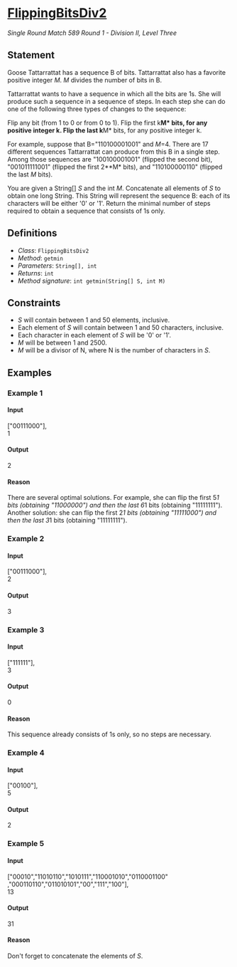# [FlippingBitsDiv2](http://community.topcoder.com/tc?module=ProblemDetail&rd=15701&pm=12731)
*Single Round Match 589 Round 1 - Division II, Level Three*

## Statement
Goose Tattarrattat has a sequence B of bits.
Tattarrattat also has a favorite positive integer *M*.
*M* divides the number of bits in B.

Tattarrattat wants to have a sequence in which all the bits are 1s.
She will produce such a sequence in a sequence of steps.
In each step she can do one of the following three types of changes to the sequence:

Flip any bit (from 1 to 0 or from 0 to 1).
Flip the first k**M* bits, for any positive integer k.
Flip the last k**M* bits, for any positive integer k.

For example, suppose that B="110100001001" and *M*=4.
There are 17 different sequences Tattarrattat can produce from this B in a single step.
Among those sequences are "100100001001" (flipped the second bit), "001011111001" (flipped the first 2**M* bits), and "110100000110" (flipped the last *M* bits).

You are given a String[] *S* and the int *M*.
Concatenate all elements of *S* to obtain one long String.
This String will represent the sequence B: each of its characters will be either '0' or '1'.
Return the minimal number of steps required to obtain a sequence that consists of 1s only.

## Definitions
- *Class*: `FlippingBitsDiv2`
- *Method*: `getmin`
- *Parameters*: `String[], int`
- *Returns*: `int`
- *Method signature*: `int getmin(String[] S, int M)`

## Constraints
- *S* will contain between 1 and 50 elements, inclusive.
- Each element of *S* will contain between 1 and 50 characters, inclusive.
- Each character in each element of *S* will be '0' or '1'.
- *M* will be between 1 and 2500.
- *M* will be a divisor of N, where N is the number of characters in *S*.

## Examples
### Example 1
#### Input
<c>["00111000"],<br />1</c>
#### Output
<c>2</c>
#### Reason
There are several optimal solutions.
For example, she can flip the first 5*1 bits (obtaining "11000000") and then the last 6*1 bits (obtaining "11111111").
Another solution: she can flip the first 2*1 bits (obtaining "11111000") and then the last 3*1 bits (obtaining "11111111").

### Example 2
#### Input
<c>["00111000"],<br />2</c>
#### Output
<c>3</c>
### Example 3
#### Input
<c>["111111"],<br />3</c>
#### Output
<c>0</c>
#### Reason
This sequence already consists of 1s only, so no steps are necessary.

### Example 4
#### Input
<c>["00100"],<br />5</c>
#### Output
<c>2</c>
### Example 5
#### Input
<c>["00010","11010110","1010111","110001010","0110001100"<br />,"000110110","011010101","00","111","100"],<br />13</c>
#### Output
<c>31</c>
#### Reason
Don't forget to concatenate the elements of *S*.


